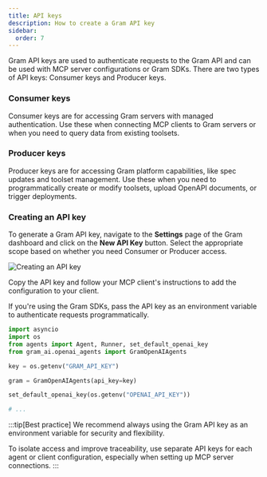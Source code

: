 ```yaml
---
title: API keys
description: How to create a Gram API key
sidebar:
  order: 7
---
```


Gram API keys are used to authenticate requests to the Gram API and can be used with MCP server configurations or Gram SDKs. There are two types of API keys: Consumer keys and Producer keys.

### Consumer keys

Consumer keys are for accessing Gram servers with managed authentication. Use these when connecting MCP clients to Gram servers or when you need to query data from existing toolsets.

### Producer keys

Producer keys are for accessing Gram platform capabilities, like spec updates and toolset management. Use these when you need to programmatically create or modify toolsets, upload OpenAPI documents, or trigger deployments.

### Creating an API key

To generate a Gram API key, navigate to the **Settings** page of the Gram dashboard and click on the **New API Key** button. Select the appropriate scope based on whether you need Consumer or Producer access.

![Creating an API key](/img/concepts/api-keys/adding-api-key.png)

Copy the API key and follow your MCP client's instructions to add the configuration to your client.  

If you're using the Gram SDKs, pass the API key as an environment variable to authenticate requests programmatically.

```py title="openai-agents-example.py" {6}
import asyncio
import os
from agents import Agent, Runner, set_default_openai_key
from gram_ai.openai_agents import GramOpenAIAgents

key = os.getenv("GRAM_API_KEY")

gram = GramOpenAIAgents(api_key=key)

set_default_openai_key(os.getenv("OPENAI_API_KEY"))

# ...
```

:::tip[Best practice]
We recommend always using the Gram API key as an environment variable for security and flexibility.

To isolate access and improve traceability, use separate API keys for each agent or client configuration, especially when setting up MCP server connections.
:::
